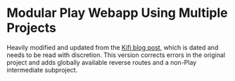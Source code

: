 # Modular Play Webapp Using Multiple Projects

Heavily modified and updated from the [Kifi blog post](http://eng.42go.com/multi-project-deployment-in-play-framework), which is dated and needs to be read with discretion.
This version corrects errors in the original project and adds globally available reverse routes and a non-Play intermediate subproject.
